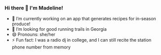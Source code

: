 ### Hi there 👋 I'm Madeline!

- 🔭 I’m currently working on an app that generates recipes for in-season produce!
- 🤔 I’m looking for good running trails in Georgia 
- 😄 Pronouns: she/her
- ⚡ Fun fact: I was a radio dj in college, and I can still recite the station phone number from memory
